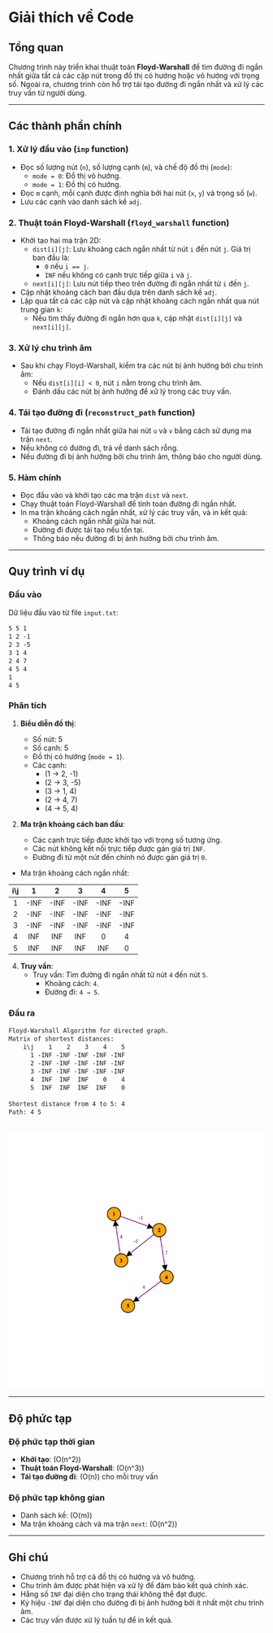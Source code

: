 # Giải thích về Code

## Tổng quan
Chương trình này triển khai thuật toán **Floyd-Warshall** để tìm đường đi ngắn nhất giữa tất cả các cặp nút trong đồ thị có hướng hoặc vô hướng với trọng số. Ngoài ra, chương trình còn hỗ trợ tái tạo đường đi ngắn nhất và xử lý các truy vấn từ người dùng.

---

## Các thành phần chính

### 1. **Xử lý đầu vào (`inp` function)**
- Đọc số lượng nút (`n`), số lượng cạnh (`m`), và chế độ đồ thị (`mode`):
  - `mode = 0`: Đồ thị vô hướng.
  - `mode = 1`: Đồ thị có hướng.
- Đọc `m` cạnh, mỗi cạnh được định nghĩa bởi hai nút (`x`, `y`) và trọng số (`w`).
- Lưu các cạnh vào danh sách kề `adj`.

### 2. **Thuật toán Floyd-Warshall (`floyd_warshall` function)**
- Khởi tạo hai ma trận 2D:
  - `dist[i][j]`: Lưu khoảng cách ngắn nhất từ nút `i` đến nút `j`. Giá trị ban đầu là:
    - `0` nếu `i == j`.
    - `INF` nếu không có cạnh trực tiếp giữa `i` và `j`.
  - `next[i][j]`: Lưu nút tiếp theo trên đường đi ngắn nhất từ `i` đến `j`.
- Cập nhật khoảng cách ban đầu dựa trên danh sách kề `adj`.
- Lặp qua tất cả các cặp nút và cập nhật khoảng cách ngắn nhất qua nút trung gian `k`:
  - Nếu tìm thấy đường đi ngắn hơn qua `k`, cập nhật `dist[i][j]` và `next[i][j]`.

### 3. **Xử lý chu trình âm**
- Sau khi chạy Floyd-Warshall, kiểm tra các nút bị ảnh hưởng bởi chu trình âm:
  - Nếu `dist[i][i] < 0`, nút `i` nằm trong chu trình âm.
  - Đánh dấu các nút bị ảnh hưởng để xử lý trong các truy vấn.

### 4. **Tái tạo đường đi (`reconstruct_path` function)**
- Tái tạo đường đi ngắn nhất giữa hai nút `u` và `v` bằng cách sử dụng ma trận `next`.
- Nếu không có đường đi, trả về danh sách rỗng.
- Nếu đường đi bị ảnh hưởng bởi chu trình âm, thông báo cho người dùng.

### 5. **Hàm chính**
- Đọc đầu vào và khởi tạo các ma trận `dist` và `next`.
- Chạy thuật toán Floyd-Warshall để tính toán đường đi ngắn nhất.
- In ma trận khoảng cách ngắn nhất, xử lý các truy vấn, và in kết quả:
  - Khoảng cách ngắn nhất giữa hai nút.
  - Đường đi được tái tạo nếu tồn tại.
  - Thông báo nếu đường đi bị ảnh hưởng bởi chu trình âm.

---

## Quy trình ví dụ

### Đầu vào
Dữ liệu đầu vào từ file `input.txt`:
```
5 5 1
1 2 -1
2 3 -5
3 1 4
2 4 7
4 5 4
1
4 5
```

### Phân tích
1. **Biểu diễn đồ thị**:
   - Số nút: 5
   - Số cạnh: 5
   - Đồ thị có hướng (`mode = 1`).
   - Các cạnh:
     - (1 → 2, -1)
     - (2 → 3, -5)
     - (3 → 1, 4)
     - (2 → 4, 7)
     - (4 → 5, 4)

2. **Ma trận khoảng cách ban đầu**:
   - Các cạnh trực tiếp được khởi tạo với trọng số tương ứng.
   - Các nút không kết nối trực tiếp được gán giá trị `INF`.
   - Đường đi từ một nút đến chính nó được gán giá trị `0`.

  - Ma trận khoảng cách ngắn nhất:
<div align="center">

  | i\j |   1   |   2   |   3   |   4   |   5   |
  |:----:|:-----:|:-----:|:-----:|:-----:|:-----:|
  |  1   | -INF  | -INF  | -INF  | -INF  | -INF  |
  |  2   | -INF  | -INF  | -INF  | -INF  | -INF  |
  |  3   | -INF  | -INF  | -INF  | -INF  | -INF  |
  |  4   |  INF  |  INF  |  INF  |   0   |   4   |
  |  5   |  INF  |  INF  |  INF  |  INF  |   0   |

</div>

4. **Truy vấn**:
   - Truy vấn: Tìm đường đi ngắn nhất từ nút `4` đến nút `5`.
     - Khoảng cách: `4`.
     - Đường đi: `4 → 5`.

### Đầu ra
```
Floyd-Warshall Algorithm for directed graph.
Matrix of shortest distances:
    i\j    1    2    3    4    5
      1 -INF -INF -INF -INF -INF
      2 -INF -INF -INF -INF -INF
      3 -INF -INF -INF -INF -INF
      4  INF  INF  INF    0    4
      5  INF  INF  INF  INF    0

Shortest distance from 4 to 5: 4
Path: 4 5
```
<br>
<div align="center">
<img src="Images/graph.png"/>
</div>

--- 

## Độ phức tạp

### Độ phức tạp thời gian
- **Khởi tạo**: \(O(n^2)\)
- **Thuật toán Floyd-Warshall**: \(O(n^3)\)
- **Tái tạo đường đi**: \(O(n)\) cho mỗi truy vấn

### Độ phức tạp không gian
- Danh sách kề: \(O(m)\)
- Ma trận khoảng cách và ma trận `next`: \(O(n^2)\)

---

## Ghi chú
- Chương trình hỗ trợ cả đồ thị có hướng và vô hướng.
- Chu trình âm được phát hiện và xử lý để đảm bảo kết quả chính xác.
- Hằng số `INF` đại diện cho trạng thái không thể đạt được.
- Ký hiệu `-INF` đại diện cho đường đi bị ảnh hưởng bởi ít nhất một chu trình âm.
- Các truy vấn được xử lý tuần tự để in kết quả.
